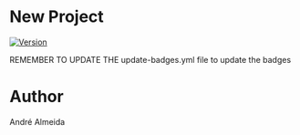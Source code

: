 # New Project
[![Version](https://img.shields.io/badge/version-1.0.0-blue.svg)](LINK_TO_VERSION_HISTORY)

REMEMBER TO UPDATE THE update-badges.yml file to update the badges

# Author
André Almeida